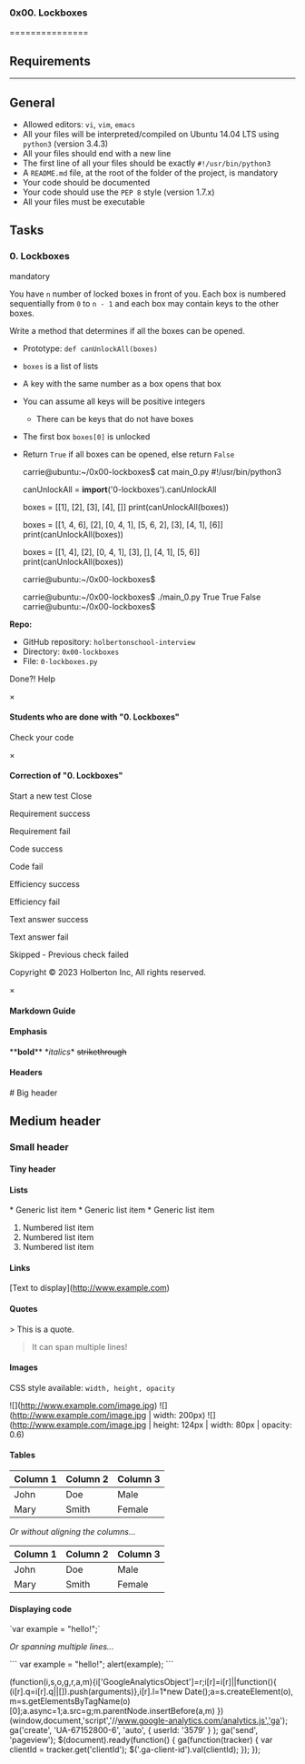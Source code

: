 
### 0x00. Lockboxes
===============

## Requirements
------------

## General

*   Allowed editors: `vi`, `vim`, `emacs`
*   All your files will be interpreted/compiled on Ubuntu 14.04 LTS using `python3` (version 3.4.3)
*   All your files should end with a new line
*   The first line of all your files should be exactly `#!/usr/bin/python3`
*   A `README.md` file, at the root of the folder of the project, is mandatory
*   Your code should be documented
*   Your code should use the `PEP 8` style (version 1.7.x)
*   All your files must be executable

Tasks
-----

### 0\. Lockboxes

mandatory

You have `n` number of locked boxes in front of you. Each box is numbered sequentially from `0` to `n - 1` and each box may contain keys to the other boxes.

Write a method that determines if all the boxes can be opened.

*   Prototype: `def canUnlockAll(boxes)`
*   `boxes` is a list of lists
*   A key with the same number as a box opens that box
*   You can assume all keys will be positive integers
    *   There can be keys that do not have boxes
*   The first box `boxes[0]` is unlocked
*   Return `True` if all boxes can be opened, else return `False`

    carrie@ubuntu:~/0x00-lockboxes$ cat main_0.py
    #!/usr/bin/python3
    
    canUnlockAll = __import__('0-lockboxes').canUnlockAll
    
    boxes = [[1], [2], [3], [4], []]
    print(canUnlockAll(boxes))
    
    boxes = [[1, 4, 6], [2], [0, 4, 1], [5, 6, 2], [3], [4, 1], [6]]
    print(canUnlockAll(boxes))
    
    boxes = [[1, 4], [2], [0, 4, 1], [3], [], [4, 1], [5, 6]]
    print(canUnlockAll(boxes))
    
    carrie@ubuntu:~/0x00-lockboxes$
    

    carrie@ubuntu:~/0x00-lockboxes$ ./main_0.py
    True
    True
    False
    carrie@ubuntu:~/0x00-lockboxes$
    

**Repo:**

*   GitHub repository: `holbertonschool-interview`
*   Directory: `0x00-lockboxes`
*   File: `0-lockboxes.py`

Done?! Help

×

#### Students who are done with "0. Lockboxes"

Check your code

×

#### Correction of "0. Lockboxes"

Start a new test Close

Requirement success

Requirement fail

Code success

Code fail

Efficiency success

Efficiency fail

Text answer success

Text answer fail

Skipped - Previous check failed

Copyright © 2023 Holberton Inc, All rights reserved.

×

#### Markdown Guide

#### Emphasis

\*\***bold**\*\*
\*_italics_\*
~~strikethrough~~

#### Headers

\# Big header
## Medium header
### Small header
#### Tiny header

#### Lists

\* Generic list item
\* Generic list item
\* Generic list item

1. Numbered list item
2. Numbered list item
3. Numbered list item

#### Links

\[Text to display\](http://www.example.com)

#### Quotes

\> This is a quote.
> It can span multiple lines!

#### Images

CSS style available: `width, height, opacity`

!\[\](http://www.example.com/image.jpg)
!\[\](http://www.example.com/image.jpg | width: 200px)
!\[\](http://www.example.com/image.jpg | height: 124px | width: 80px | opacity: 0.6)

#### Tables

| Column 1 | Column 2 | Column 3 |
| -------- | -------- | -------- |
| John     | Doe      | Male     |
| Mary     | Smith    | Female   |

_Or without aligning the columns..._

| Column 1 | Column 2 | Column 3 |
| -------- | -------- | -------- |
| John | Doe | Male |
| Mary | Smith | Female |

#### Displaying code

\`var example = "hello!";\`

_Or spanning multiple lines..._

\`\`\`
var example = "hello!";
alert(example);
\`\`\`

(function(i,s,o,g,r,a,m){i\['GoogleAnalyticsObject'\]=r;i\[r\]=i\[r\]||function(){ (i\[r\].q=i\[r\].q||\[\]).push(arguments)},i\[r\].l=1\*new Date();a=s.createElement(o), m=s.getElementsByTagName(o)\[0\];a.async=1;a.src=g;m.parentNode.insertBefore(a,m) })(window,document,'script','//www.google-analytics.com/analytics.js','ga'); ga('create', 'UA-67152800-6', 'auto', { userId: '3579' } ); ga('send', 'pageview'); $(document).ready(function() { ga(function(tracker) { var clientId = tracker.get('clientId'); $('.ga-client-id').val(clientId); }); });
